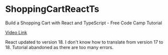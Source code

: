 # ShoppingCartReactTs
Build a Shopping Cart with React and TypeScript - Free Code Camp Tutorial

[Video Link](https://www.youtube.com/watch?v=sfmL6bGbiN8)

React updated to version 18. I don't know how to translate from version 17 to 18. Tutorial abandoned as there are too many errors.
